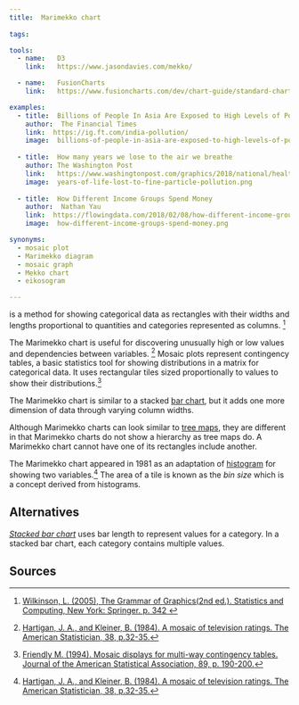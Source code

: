 ```yaml
---
title:  Marimekko chart
  
tags:

tools:
  - name:   D3
    link:   https://www.jasondavies.com/mekko/

  - name:   FusionCharts
    link:   https://www.fusioncharts.com/dev/chart-guide/standard-charts/marimekko-chart

examples:
  - title:  Billions of People In Asia Are Exposed to High Levels of Pollution
    author:  The Financial Times
    link:  https://ig.ft.com/india-pollution/
    image:  billions-of-people-in-asia-are-exposed-to-high-levels-of-pollution.png
    
  - title:  How many years we lose to the air we breathe
    author: The Washington Post
    link:   https://www.washingtonpost.com/graphics/2018/national/health-science/lost-years/?noredirect=on&utm_term=.bd1237ceb18d
    image:  years-of-life-lost-to-fine-particle-pollution.png
    
  - title:  How Different Income Groups Spend Money
    author:  Nathan Yau
    link:  https://flowingdata.com/2018/02/08/how-different-income-groups-spend-money
    image:  how-different-income-groups-spend-money.png

synonyms:
  - mosaic plot
  - Marimekko diagram
  - mosaic graph
  - Mekko chart
  - eikosogram

---
```


is a method for showing categorical data as rectangles with their widths and lengths proportional to quantities and categories represented as columns. [^wilkinson]

<!--more-->
The Marimekko chart is useful for discovering unusually high or low values and dependencies between variables. [^hartigan] Mosaic plots represent contingency tables, a basic statistics tool for showing distributions in a matrix for categorical data.  It uses rectangular tiles sized proportionally to values to show their distributions.[^friendly] 

The Marimekko chart is similar to a stacked [bar chart](/bar-chart), but it adds one more dimension of data through varying column widths. 

Although Marimekko charts can look similar to [tree maps](/tree-map), they are different in that Marimekko charts do not show a hierarchy as tree maps do. A Marimekko chart cannot have one of its rectangles include another. 


The Marimekko chart appeared in 1981 as an adaptation of [histogram](/histogram) for showing two variables.[^hartigan]
The area of a tile is known as the *bin size* which is a concept derived from histograms.

## Alternatives

[*Stacked bar chart*](/bar-chart) uses bar length to represent values for a category. In a stacked bar chart, each category contains multiple values.


## Sources
[^wilkinson]: [Wilkinson, L. (2005), The Grammar of Graphics(2nd ed.). Statistics and Computing, New York: Springer. p. 342 ](https://cds.cern.ch/record/1250322/files/9780387245447_TOC.pdf)
[^friendly]:  [Friendly M. (1994). Mosaic displays for multi-way contingency tables. Journal of the American Statistical Association, 89, p. 190-200.](https://www.researchgate.net/publication/243765611_Mosaic_Displays_for_Multi-Way_Contingency_Tables)
[^hartigan]: [Hartigan, J. A., and Kleiner, B. (1984). A mosaic of television ratings. The American
 Statistician, 38, p.32-35.](https://www.jstor.org/stable/2683556)



